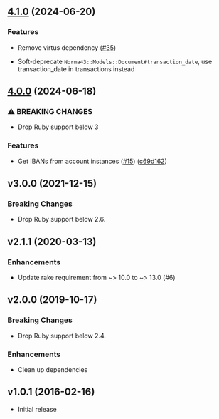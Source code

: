 ## [4.1.0](https://github.com/sequra/norma43_parser/compare/v4.0.0...v4.1.0) (2024-06-20)

### Features

* Remove virtus dependency ([#35](https://github.com/sequra/norma43_parser/issues/35))

* Soft-deprecate `Norma43::Models::Document#transaction_date`, use transaction_date in transactions instead


## [4.0.0](https://github.com/sequra/norma43_parser/compare/3.0.0...v4.0.0) (2024-06-18)

### ⚠ BREAKING CHANGES

* Drop Ruby support below 3

### Features

* Get IBANs from account instances ([#15](https://github.com/sequra/norma43_parser/issues/15)) ([c69d162](https://github.com/sequra/norma43_parser/commit/c69d162361b188f2b2d904b1958e3108be9a3939))


## v3.0.0 (2021-12-15)

### Breaking Changes

- Drop Ruby support below 2.6.

## v2.1.1 (2020-03-13)

### Enhancements

- Update rake requirement from ~> 10.0 to ~> 13.0 (#6)


## v2.0.0 (2019-10-17)

### Breaking Changes

- Drop Ruby support below 2.4.

### Enhancements

- Clean up dependencies

## v1.0.1 (2016-02-16)

- Initial release
